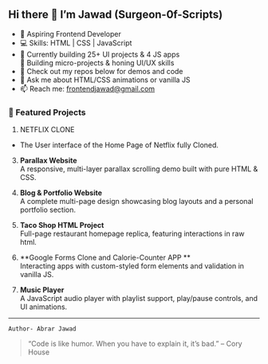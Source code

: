 ## Hi there 👋 I’m Jawad (Surgeon-0f-Scripts)

- 🔭 Aspiring Frontend Developer  
- 💻 Skills: HTML | CSS | JavaScript  
- 🌱 Currently building 25+ UI projects & 4 JS apps  
 🌱 Building micro-projects & honing UI/UX skills  
- 📂 Check out my repos below for demos and code  
- 💬 Ask me about HTML/CSS animations or vanilla JS  
- 📫 Reach me: frontendjawad@gmail.com  


### 🔨 Featured Projects

1. NETFLIX CLONE
  
- The User interface of the Home Page of Netflix fully Cloned.

3. **Parallax Website**  
   A responsive, multi-layer parallax scrolling demo built with pure HTML & CSS.

4. **Blog & Portfolio Website**  
   A complete multi-page design showcasing blog layouts and a personal portfolio section.

5. **Taco Shop HTML Project**  
   Full-page restaurant homepage replica, featuring interactions in raw html.

6. **Google Forms Clone and Calorie-Counter APP **  
    Interacting apps with custom-styled form elements and validation in vanilla JS.

7. **Music Player**  
   A JavaScript audio player with playlist support, play/pause controls, and UI animations.

---
    Author- Abrar Jawad
> “Code is like humor. When you have to explain it, it’s bad.” – Cory House
